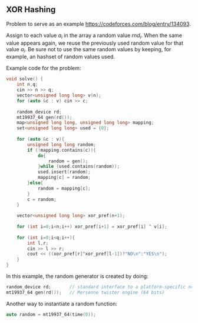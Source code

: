 
## XOR Hashing
Problem to serve as an example https://codeforces.com/blog/entry/134093.

Assign to each value $a_i$ in the array a random value $rnd_i$. When the same value appears again, we reuse the previously used random value for that value $a_i$. Be sure not to use the same random values by keeping, for example, an hashset of random values used.

Example code for the problem:

```cpp
void solve() {
    int n,q;
    cin >> n >> q;
    vector<unsigned long long> v(n);
    for (auto &c : v) cin >> c;
 
    random_device rd;
    mt19937_64 gen(rd());
    map<unsigned long long, unsigned long long> mapping;
    set<unsigned long long> used = {0};
 
    for (auto &c : v){
        unsigned long long random;
        if (!mapping.contains(c)){
            do{
                random = gen();
            }while (used.contains(random));
            used.insert(random);
            mapping[c] = random;
        }else{
            random = mapping[c];
        }
        c = random;
    }
 
    vector<unsigned long long> xor_pref(n+1);
 
    for (int i=0;i<n;i++) xor_pref[i+1] = xor_pref[i] ^ v[i];
    
    for (int i=0;i<q;i++){
        int l,r;
        cin >> l >> r;
        cout << ((xor_pref[r]^xor_pref[l-1])?"NO\n":"YES\n");
    }
}
```

In this example, the random generator is created by doing:
```cpp
random_device rd;       // standard interface to a platform-specific non-deterministic generator random number generator
mt19937_64 gen(rd());   // Mersenne twister engine (64 bits)
```

Another way to instantiate a random function:
```cpp
auto random = mt19937_64(time(0));
```
